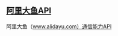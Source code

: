 ## [阿里大鱼API](https://api.alidayu.com/doc2/apiList.htm?spm=a3142.7395905.4.2.8R3xoK&docType=)
阿里大鱼（www.alidayu.com）通信能力API
